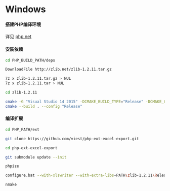 # Windows

#### 搭建PHP编译环境

详见 [php.net](https://wiki.php.net/internals/windows/stepbystepbuild)

#### 安装依赖

```bash
cd PHP_BUILD_PATH/deps

DownloadFile http://zlib.net/zlib-1.2.11.tar.gz

7z x zlib-1.2.11.tar.gz > NUL
7z x zlib-1.2.11.tar > NUL

cd zlib-1.2.11

cmake -G "Visual Studio 14 2015" -DCMAKE_BUILD_TYPE="Release" -DCMAKE_C_FLAGS_RELEASE="/MT"
cmake --build . --config "Release"
```

#### 编译扩展

```bash
cd PHP_PATH/ext

git clone https://github.com/viest/php-ext-excel-export.git

cd php-ext-excel-export

git submodule update --init

phpize

configure.bat --with-xlswriter --with-extra-libs=PATH\zlib-1.2.11\Release --with-extra-includes=PATH\zlib-1.2.11

nmake
```

